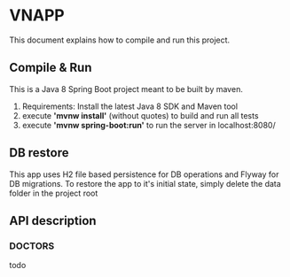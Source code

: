 # VNAPP

This document explains how to compile and run this project.


## Compile & Run

This is a Java 8 Spring Boot project meant to be built by maven.
1. Requirements: Install the latest Java 8 SDK and Maven tool
2. execute **'mvnw install'** (without quotes) to build and run all tests
3. execute **'mvnw spring-boot:run'** to run the server in localhost:8080/

## DB restore

This app uses H2 file based persistence for DB operations and Flyway for DB migrations.
To restore the app to it's initial state, simply delete the data folder in the project root

## API description
### DOCTORS


todo
